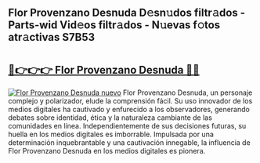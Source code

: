 ## Flor Provenzano Desnuda D𝚎sn𝚞dos filtr𝚊dos - Parts-wid Vid𝚎os filtr𝚊dos - N𝚞evas f𝚘tos atr𝚊ctivas S7B53

# <h2><a href="http://mb53yp.tromn.icu/?c=Flor+Provenzano+Desnuda">🔗👉👉👉 Flor Provenzano Desnuda 🔗🔗</a></h2>

[![Flor Provenzano Desnuda nuevo](https://i.imgur.com/pEAQMta.gif)](http://mb53yp.tromn.icu/?c=Flor+Provenzano+Desnuda)
Flor Provenzano Desnuda, un personaje complejo y polarizador, elude la comprensión fácil. Su uso innovador de los medios digitales ha cautivado y enfurecido a los observadores, generando debates sobre identidad, ética y la naturaleza cambiante de las comunidades en línea. Independientemente de sus decisiones futuras, su huella en los medios digitales es imborrable. Impulsada por una determinación inquebrantable y una cautivación innegable, la influencia de Flor Provenzano Desnuda en los medios digitales es pionera.
